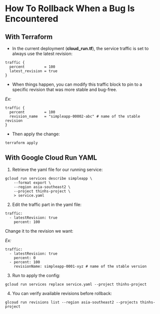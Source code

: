 # How To Rollback When a Bug Is Encountered
## With Terraform
- In the current deployment (**cloud_run.tf**), the service traffic is set to always use the latest revision:

```
traffic {
  percent         = 100
  latest_revision = true
}
```
- When things happen, you can modify this traffic block to pin to a specific revision that was more stable and bug-free.

_Ex:_
```
traffic {
  percent         = 100
  revision_name   = "simpleapp-00002-abc" # name of the stable revision
}
```
- Then apply the change:

`terraform apply`

## With Google Cloud Run YAML
1. Retrieve the yaml file for our running service:
```
gcloud run services describe simpleapp \
    --format export \
    --region asia-southeast2 \
    --project thinhs-project \
    > service.yaml
```

2. Edit the traffic part in the yaml file:
``` 
traffic:
  - latestRevision: true
    percent: 100
```
Change it to the revision we want:

_Ex:_
```
traffic:
  - latestRevision: true
    percent: 0 
  - percent: 100
    revisionName: simpleapp-0001-xyz # name of the stable version
```

3. Run to apply the config:

`gcloud run services replace service.yaml --project thinhs-project`    

4. You can verify available revisions before rollback:

`glcoud run revisions list --region asia-southeast2 --projects thinhs-project`


